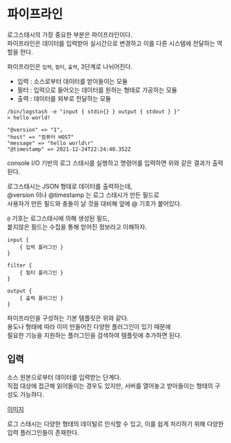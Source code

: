 # 파이프라인

로그스태시의 가장 중요한 부분은 파이프라인이다.  
파이프라인은 데이터를 입력받아 실시간으로 변경하고 이를 다른 시스템에 전달하는 역할을 한다.   

파이프라인은 `입력`, `필터`, `출력`, 3단계로 나뉘어진다.   
* 입력 : 소스로부터 데이터를 받아들이는 모듈
* 필터 : 입력으로 들어오는 데이터를 원하는 형태로 가공하는 모듈 
* 출력 : 데이터를 외부로 전달하는 모듈 

```
/bin/logstash -e "input { stdin{} } output { stdout } }"
> hello world!

"@version" => "1",
"host" => "컴퓨터 HOST"
"message" => "hello world\r"
"@timestamp" => 2021-12-24T22:24:40.352Z
```
console I/O 기반의 로그 스태시를 실행하고 명령어를 입력하면 위와 같은 결과가 출력된다. 
  
로그스태시는 JSON 형태로 데이터를 출력하는데,     
@version 이나 @timestamp 는 로그 스태시가 만든 필드로   
사용자가 만든 필드와 충돌이 날 것을 대비해 앞에 @ 기호가 붙어있다.  
 
`@` 기호는 로그스태시에 의해 생성된 필드,  
붙지않은 필드는 수집을 통해 얻어진 정보라고 이해하자.   

```
input {
    { 입력 플러그인 } 
}

filter {
    { 필터 플러그인 }
}

output {
    { 출력 플러그인 }
}
```
파이프라인을 구성하는 기본 템플릿은 위와 같다.    
용도나 형태에 따라 이미 만들어진 다양한 플러그인이 있기 때문에     
필요한 기능을 지원하는 플러그인을 검색하여 템플릿에 추가하면 된다.    

## 입력 

소스 원본으로부터 데이터를 입력받는 단계다.   
직접 대상에 접근해 읽어들이는 경우도 있지만, 서버를 열어놓고 받아들이는 형태의 구성도 가능하다.   

[이미지](이미지)

로그 스태시는 다양한 형태의 데이털르 인식할 수 있고, 이를 쉽게 처리하기 위해 다양한 입력 플러그인들이 존재한다.   
 
